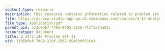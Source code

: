 ```yaml
---
content_type: resource
description: This resource contains information related to problem set 11.
file: https://ol-ocw-studio-app-qa.s3.amazonaws.com/courses/2-14-analysis-and-design-of-feedback-control-systems-spring-2014/3105bfef7d93128f256795463df536e3_MIT2_14S14_Problem_Set_11.pdf
file_type: application/pdf
parent_uid: 533cedb7-f79a-8f05-3636-7f371a24a02c
resourcetype: Document
title: 2.14/2.140 Problem Set 11
uid: 3105bfef-7d93-128f-2567-95463df536e3
---
```

